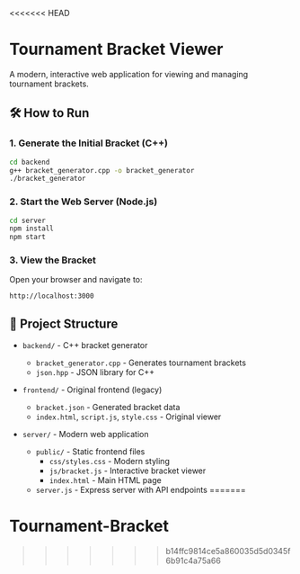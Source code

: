 <<<<<<< HEAD
# Tournament Bracket Viewer

A modern, interactive web application for viewing and managing tournament brackets.

## 🛠 How to Run

### 1. Generate the Initial Bracket (C++)

```bash
cd backend
g++ bracket_generator.cpp -o bracket_generator
./bracket_generator
```

### 2. Start the Web Server (Node.js)

```bash
cd server
npm install
npm start
```

### 3. View the Bracket

Open your browser and navigate to:
```
http://localhost:3000
```

## 📁 Project Structure

- `backend/` - C++ bracket generator
  - `bracket_generator.cpp` - Generates tournament brackets
  - `json.hpp` - JSON library for C++
  
- `frontend/` - Original frontend (legacy)
  - `bracket.json` - Generated bracket data
  - `index.html`, `script.js`, `style.css` - Original viewer
  
- `server/` - Modern web application
  - `public/` - Static frontend files
    - `css/styles.css` - Modern styling
    - `js/bracket.js` - Interactive bracket viewer
    - `index.html` - Main HTML page
  - `server.js` - Express server with API endpoints
=======
# Tournament-Bracket
>>>>>>> b14ffc9814ce5a860035d5d0345f6b91c4a75a66
